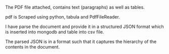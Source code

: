 The PDF file attached, contains text (paragraphs) as well as tables. 

pdf is Scraped using python, tabula and PdfFileReader.

I have parse the document and provide it in a structured JSON format which is inserted into mongodb and table into csv file. 

The parsed JSON is in a format such that it captures the hierarchy of the contents in the document.
